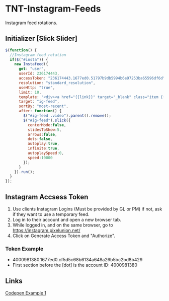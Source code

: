 # TNT-Instagram-Feeds
Instagram feed rotations.

## Initializer [Slick Slider]
```javascript
$(function() {
  //Instagram feed rotation
  if($("#insta")) {
    new Instafeed({
      get: "user",
      userId: 236174443,
      accessToken: "236174443.1677ed0.51797b9db5994b6e97253ba65596df6d",
      resolution: "standard_resolution",
      useHttp: "true",
      limit: 10,    
      template: '<div><a href="{{link}}" target="_blank" class="item {{orientation}} {{type}}"><img src="{{image}}" /></a></div>',
      target: "ig-feed",
      sortBy: "most-recent",
      after: function() {
        $("#ig-feed .video").parent().remove();       
        $("#ig-feed").slick({          
          centerMode:false,
          slidesToShow:5,          
          arrows:false,
          dots:false,
          autoplay:true,
          infinite:true,
          autoplaySpeed:0,
          speed:10000          
        });
      }
    }).run(); 
  }
});
```

## Instagram Accsess Token
1. Use clients Instagram Logins (Must be provided by GL or PM) if not, ask if they want to use a temporary feed.
2. Log in to their account and open a new browser tab.
3. While logged in, and on the same browser, go to https://instagram.pixelunion.net/
4. Click on Generate Access Token and "Authorize".

### Token Example
- 4000981380.1677ed0.cf5d5c68b6134a648a26b5bc2bd8b429
- First section before the [dot] is the account ID: 4000981380

## Links
[Codepen Example 1](https://codepen.io/endeart/pen/YboWLv)
